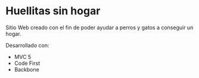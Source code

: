 # Huellitas sin hogar
Sitio Web creado con el fin de poder ayudar a perros y gatos a conseguir un hogar.

Desarrollado con:

- MVC 5
- Code First
- Backbone
